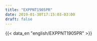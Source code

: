 ```yaml
---
title: "EXPPNT1905PR"
date: 2019-01-30T17:15:03-03:00
draft: false
---
```


{{< data_en "english/EXPPNT1905PR" >}}